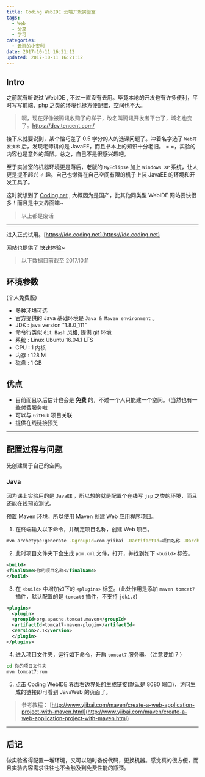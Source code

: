 ```yaml
---
title: Coding WebIDE 云端开发实验室
tags:
  - Web
  - 分享
  - 学习
categories:
  - 云游的小安利
date: 2017-10-11 16:21:12
updated: 2017-10-11 16:21:12
---
```


## Intro

之前就有听说过 WebIDE , 不过一直没有去用。毕竟本地的开发也有许多便利，平时写写前端、php 之类的环境也挺方便配置，空间也不大。

<!-- more -->

> 啊，现在好像被腾讯收购了的样子，改名叫腾讯开发者平台了，域名也变了。<https://dev.tencent.com/>

接下来就要说到，某个恰巧差了 0.5 学分的人的选课问题了。冲着名字选了 `Web开发技术` 后，发现老师讲的是 JavaEE，而且书本上的知识十分老旧。 = =，实验的内容也是意外的简陋。总之，自己不是很感兴趣吧。

至于实验室的机器环境更是落后，老版的 `MyEclipse` 加上 `Windows XP` 系统，让人更是提不起兴 ♂ 趣。自己也懒得在自己空间有限的机子上装 JavaEE 的环境和开发工具了。

这时就想到了 [Coding.net](http://coding.net) , 大概因为是国产，比其他同类型 WebIDE 网站要快很多！而且是中文界面嘛~

> 以上都是废话

---

进入正式试用。[https://ide.coding.net](https://ide.coding.net)

网站也提供了 [快速体验~](https://ide.coding.net)

> 以下数据目前截至 2017.10.11

## 环境参数

(个人免费版)

- 多种环境可选
- 官方提供的 Java 基础环境是 `Java & Maven environment` 。
- JDK : java version "1.8.0_111"
- 命令行类似 `Git Bash` 风格, 提供 git 环境
- 系统 : Linux Ubuntu 16.04.1 LTS
- CPU : 1 内核
- 内存 : 128 M
- 磁盘 : 1 GB

## 优点

- 目前而且以后估计也会是 **免费** 的，不过一个人只能建一个空间。（当然也有一些付费服务啦
- 可以与 `GitHub` 项目关联
- 提供在线链接预览

---

## 配置过程与问题

先创建属于自己的空间。

### Java

因为课上实验用的是 `JavaEE` ，所以想的就是配置个在线写 `jsp` 之类的环境，而且还能在线预览测试。

预置 Maven 环境，所以使用 Maven 创建 Web 应用程序项目。

1. 在终端输入以下命令，并确定项目名称，创建 Web 项目。

```sh
mvn archetype:generate -DgroupId=com.yiibai -DartifactId=项目名称 -DarchetypeArtifactId=maven-archetype-webapp -DinteractiveMode=false
```

2. 此时项目文件夹下会生成 `pom.xml` 文件，打开，并找到如下 `<build>` 标签。

```xml
<build>
<finalName>你的项目名称</finalName>
</build>
```

3. 在 `<build>` 中增加如下的 `<plugins>` 标签。(此处作用是添加 `maven tomcat7` 插件，默认配置的是 `tomcat6` 插件，不支持 `jdk1.8`)

```xml
<plugins>
  <plugin>
  <groupId>org.apache.tomcat.maven</groupId>
  <artifactId>tomcat7-maven-plugin</artifactId>
  <version>2.1</version>
  </plugin>
</plugins>
```

4. 进入项目文件夹，运行如下命令，开启 `tomcat7` 服务器。（注意要加 7 ）

```sh
cd 你的项目文件夹
mvn tomcat7:run
```

5. 点击 Coding WebIDE 界面右边界处的生成链接(默认是 8080 端口)，访问生成的链接即可看到 JavaWeb 的页面了。

> 参考教程： [http://www.yiibai.com/maven/create-a-web-application-project-with-maven.html](http://www.yiibai.com/maven/create-a-web-application-project-with-maven.html)

---

## 后记

做实验省得配置一堆环境，又可以随时备份代码，更换机器。感觉真的很方便，而且实验内容需求往往也不会触及到免费性能的瓶颈。
